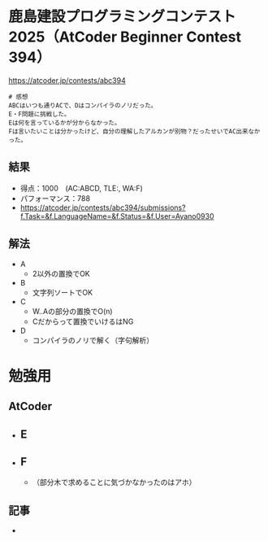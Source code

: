 # 鹿島建設プログラミングコンテスト2025（AtCoder Beginner Contest 394）
https://atcoder.jp/contests/abc394

```
# 感想
ABCはいつも通りACで、Dはコンパイラのノリだった。
E・F問題に挑戦した。
Eは何を言っているかが分からなかった。
Fは言いたいことは分かったけど、自分の理解したアルカンが別物？だったせいでAC出来なかった。
```

## 結果
- 得点：1000　(AC:ABCD, TLE:, WA:F)
- パフォーマンス：788
- https://atcoder.jp/contests/abc394/submissions?f.Task=&f.LanguageName=&f.Status=&f.User=Ayano0930

## 解法
- A
  - 2以外の置換でOK
- B
  - 文字列ソートでOK
- C
  - W..Aの部分の置換でO(n)
  - Cだからって置換でいけるはNG
- D
  - コンパイラのノリで解く（字句解析）


# 勉強用
## AtCoder
- E
  - 
- F
  - 
  - （部分木で求めることに気づかなかったのはアホ）
## 記事
- 